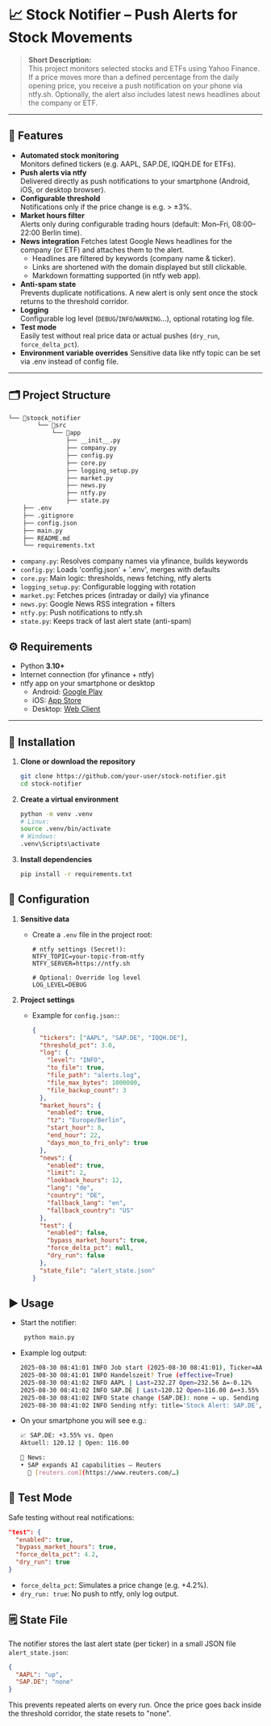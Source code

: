 # 📈 Stock Notifier – Push Alerts for Stock Movements

> **Short Description:**  
> This project monitors selected stocks and ETFs using Yahoo Finance.
> If a price moves more than a defined percentage from the daily opening price, you receive a push notification on your phone via ntfy.sh.
> Optionally, the alert also includes latest news headlines about the company or ETF.

---

## 🚀 Features

- **Automated stock monitoring**  
  Monitors defined tickers (e.g. AAPL, SAP.DE, IQQH.DE for ETFs).
- **Push alerts via ntfy**  
  Delivered directly as push notifications to your smartphone (Android, iOS, or desktop browser).
- **Configurable threshold**  
  Notifications only if the price change is e.g. > ±3%.
- **Market hours filter**  
  Alerts only during configurable trading hours (default: Mon–Fri, 08:00–22:00 Berlin time).
- **News integration**
  Fetches latest Google News headlines for the company (or ETF) and attaches them to the alert.
  - Headlines are filtered by keywords (company name & ticker).
  - Links are shortened with the domain displayed but still clickable.
  - Markdown formatting supported (in ntfy web app).
- **Anti-spam state**  
  Prevents duplicate notifications. A new alert is only sent once the stock returns to the threshold corridor.
- **Logging**  
  Configurable log level (`DEBUG`/`INFO`/`WARNING`…), optional rotating log file.
- **Test mode**  
  Easily test without real price data or actual pushes (`dry_run`, `force_delta_pct`).
- **Environment variable overrides**
  Sensitive data like ntfy topic can be set via .env instead of config file.

---

## 🗂 Project Structure

```bash
└── 📁stoock_notifier
        └── 📁src
            └── 📁app
                ├── __init__.py
                ├── company.py  
                ├── config.py
                ├── core.py
                ├── logging_setup.py
                ├── market.py
                ├── news.py
                ├── ntfy.py
                ├── state.py
    ├── .env
    ├── .gitignore
    ├── config.json
    ├── main.py
    ├── README.md
    └── requirements.txt
```

- `company.py`: Resolves company names via yfinance, builds keywords
- `config.py`: Loads 'config.json' + '.env', merges with defaults
- `core.py`: Main logic: thresholds, news fetching, ntfy alerts
- `logging_setup.py`: Configurable logging with rotation
- `market.py`: Fetches prices (intraday or daily) via yfinance
- `news.py`: Google News RSS integration + filters
- `ntfy.py`: Push notifications to ntfy.sh
- `state.py`: Keeps track of last alert state (anti-spam)

## ⚙️ Requirements

- Python **3.10+**
- Internet connection (for yfinance + ntfy)
- ntfy app on your smartphone or desktop  
  - Android: [Google Play](https://play.google.com/store/apps/details?id=io.heckel.ntfy)  
  - iOS: [App Store](https://apps.apple.com/us/app/ntfy/id1625396347)  
  - Desktop: [Web Client](https://ntfy.sh/app)

---

## 🔧 Installation

1. **Clone or download the repository**

   ```bash
   git clone https://github.com/your-user/stock-notifier.git
   cd stock-notifier
   ```

2. **Create a virtual environment**

   ```bash
   python -m venv .venv
   # Linux:
   source .venv/bin/activate 
   # Windows: 
   .venv\Scripts\activate
   ```

3. **Install dependencies**

   ```bash
   pip install -r requirements.txt
   ```

## 📝 Configuration

1. **Sensitive data**
   - Create a `.env` file in the project root:

      ```env
      # ntfy settings (Secret!):
      NTFY_TOPIC=your-topic-from-ntfy
      NTFY_SERVER=https://ntfy.sh

      # Optional: Override log level
      LOG_LEVEL=DEBUG
      ```

2. **Project settings**
   - Example for `config.json:`:

      ```json
      {
        "tickers": ["AAPL", "SAP.DE", "IQQH.DE"],
        "threshold_pct": 3.0,
        "log": {
          "level": "INFO",
          "to_file": true,
          "file_path": "alerts.log",
          "file_max_bytes": 1000000,
          "file_backup_count": 3
        },
        "market_hours": {
          "enabled": true,
          "tz": "Europe/Berlin",
          "start_hour": 8,
          "end_hour": 22,
          "days_mon_to_fri_only": true
        },
        "news": {
          "enabled": true,
          "limit": 2,
          "lookback_hours": 12,
          "lang": "de",
          "country": "DE",
          "fallback_lang": "en",
          "fallback_country": "US"
        },
        "test": {
          "enabled": false,
          "bypass_market_hours": true,
          "force_delta_pct": null,
          "dry_run": false
        },
        "state_file": "alert_state.json"
      }
      ```

## ▶️ Usage

- Start the notifier:
  
  ```bash
   python main.py
  ```

- Example log output:

   ```bash
  2025-08-30 08:41:01 INFO Job start (2025-08-30 08:41:01), Ticker=AAPL,SAP.DE, Schwelle=±3.0%
  2025-08-30 08:41:01 INFO Handelszeit? True (effective=True)
  2025-08-30 08:41:02 INFO AAPL | Last=232.27 Open=232.56 Δ=-0.12%
  2025-08-30 08:41:02 INFO SAP.DE | Last=120.12 Open=116.00 Δ=+3.55%
  2025-08-30 08:41:02 INFO State change (SAP.DE): none → up. Sending alert.
  2025-08-30 08:41:02 INFO Sending ntfy: title='Stock Alert: SAP.DE', topic(masked)='7…z0'
   ```

- On your smartphone you will see e.g.:

  ```bash
  📈 SAP.DE: +3.55% vs. Open
  Aktuell: 120.12 | Open: 116.00

  📰 News:
  • SAP expands AI capabilities — Reuters
    🔗 [reuters.com](https://www.reuters.com/…)
  ```

## 🧪 Test Mode

Safe testing without real notifications:

```json
"test": {
  "enabled": true,
  "bypass_market_hours": true,
  "force_delta_pct": 4.2,
  "dry_run": true
}
```

- `force_delta_pct`: Simulates a price change (e.g. +4.2%).
- `dry_run: true`: No push to ntfy, only log output.

## 🗒️ State File

The notifier stores the last alert state (per ticker) in a small JSON file `alert_state.json`:

```json
{
  "AAPL": "up",
  "SAP.DE": "none"
}
```

This prevents repeated alerts on every run.
Once the price goes back inside the threshold corridor, the state resets to "none".